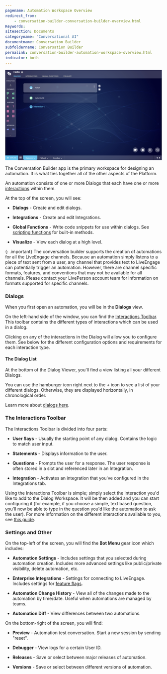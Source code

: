 ```yaml
---
pagename: Automation Workspace Overview
redirect_from:
    - conversation-builder-conversation-builder-overview.html
Keywords:
sitesection: Documents
categoryname: "Conversational AI"
documentname: Conversation Builder
subfoldername: Conversation Builder
permalink: conversation-builder-automation-workspace-overview.html
indicator: both
---
```


<img class="fancyimage" style="width:750px" src="img/ConvoBuilder/convobuilder_main.png">

The Conversation Builder app is the primary workspace for designing an automation. It is what ties together all of the other aspects of the Platform.

An automation consists of one or more Dialogs that each have one or more [interactions](conversation-builder-interactions-interaction-basics.html) within them.

At the top of the screen, you will see:

* **Dialogs** - Create and edit dialogs.

* **Integrations** - Create and edit Integrations.

* **Global Functions** - Write code snippets for use within dialogs. See [scripting functions](conversation-builder-conversation-builder-scripting-functions.html) for built-in methods.

* **Visualize** - View each dialog at a high level.

{: .important}
The conversation builder supports the creation of automations for all the LiveEngage channels. Because an automation simply listens to a piece of text sent from a user, any channel that provides text to LiveEngage can potentially trigger an automation. However, there are channel specific formats, features, and conventions that may not be available for all channels. Please contact your LivePerson account team for information on formats supported for specific channels.

### Dialogs

When you first open an automation, you will be in the **Dialogs** view.

On the left-hand side of the window, you can find the [Interactions Toolbar](#the-interactions-toolbar). This toolbar contains the different types of interactions which can be used in a dialog.

Clicking on any of the interactions in the Dialog will allow you to configure them. See below for the different configuration options and requirements for each interaction type.

#### The Dialog List

At the bottom of the Dialog Viewer, you'll find a view listing all your different Dialogs.

You can use the hamburger icon right next to the **+** icon to see a list of your different dialogs. Otherwise, they are displayed horizontally, in chronological order.

Learn more about [dialogs here](conversation-builder-dialogs-dialog-basics.html).

### The Interactions Toolbar

The Interactions Toolbar is divided into four parts:

* **User Says** - Usually the starting point of any dialog. Contains the logic to match user input.

* **Statements** - Displays information to the user.

* **Questions** - Prompts the user for a response. The user response is often stored in a slot and referenced later in an Integration.

* **Integration** - Activates an integration that you've configured in the Integrations tab.

Using the Interactions Toolbar is simple; simply select the interaction you'd like to add to the Dialog Workspace. It will be then added and you can start configuring it (for example, if you choose a simple, text based question, you'll now be able to type in the question you'd like the automation to ask the user). For more information on the different interactions available to you, see [this guide](conversation-builder-interactions-interaction-basics.html).

### Settings and Other

On the top-left of the screen, you will find the **Bot Menu** gear icon which includes:

* **Automation Settings** - Includes settings that you selected during automation creation. Includes more advanced settings like public/private visibility, delete automation, etc.

* **Enterprise Integrations** - Settings for connecting to LiveEngage. Includes settings for [feature flags](conversation-builder-conversation-enterprise-integrations.html#custom-configuration-flags).

* **Automation Change History** - View all of the changes made to the automation by time/date. Useful when automations are managed by teams.

* **Automation Diff** - View differences between two automations.

On the bottom-right of the screen, you will find:

* **Preview** - Automation test conversation. Start a new session by sending "reset".

* **Debugger** - View logs for a certain User ID.

* **Releases** - Save or select between major releases of automation.

* **Versions** - Save or select between different versions of automation.
